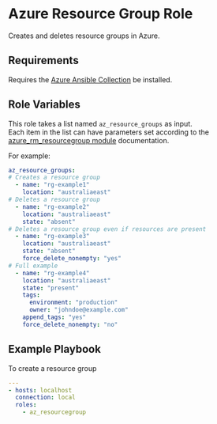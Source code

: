 Azure Resource Group Role
=========

Creates and deletes resource groups in Azure.

Requirements
------------

Requires the [Azure Ansible Collection](https://docs.ansible.com/ansible/latest/collections/azure/azcollection/index.html) be installed.

Role Variables
--------------

This role takes a list named `az_resource_groups` as input.  
Each item in the list can have parameters set according to the [azure_rm_resourcegroup module](https://docs.ansible.com/ansible/latest/collections/azure/azcollection/azure_rm_resourcegroup_module.html) documentation.

For example:

```yaml
az_resource_groups:
# Creates a resource group
  - name: "rg-example1"
    location: "australiaeast"
# Deletes a resource group
  - name: "rg-example2"
    location: "australiaeast"
    state: "absent"
# Deletes a resource group even if resources are present
  - name: "rg-example3"
    location: "australiaeast"
    state: "absent"
    force_delete_nonempty: "yes"
# Full example
  - name: "rg-example4"
    location: "australiaeast"
    state: "present"
    tags:
      environment: "production"
      owner: "johndoe@example.com"
    append_tags: "yes"
    force_delete_nonempty: "no"
```

Example Playbook
----------------

To create a resource group

```yaml
---
- hosts: localhost
  connection: local
  roles:
    - az_resourcegroup
```
